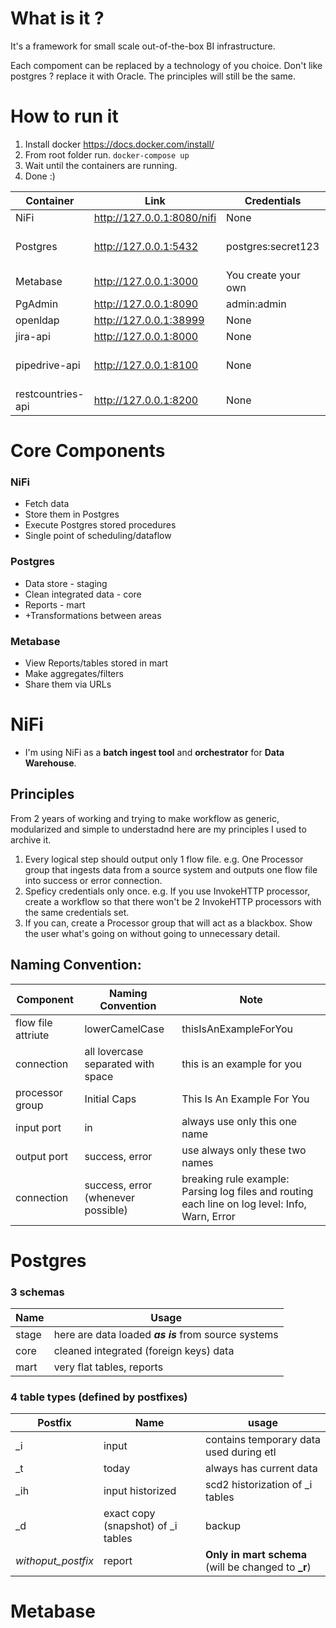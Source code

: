 # What is it ? 
It's a framework for small scale out-of-the-box BI infrastructure.

Each compoment can be replaced by a technology of you choice. Don't like postgres ? replace it with Oracle. The principles will still be the same.

# How to run it

1. Install docker https://docs.docker.com/install/
1. From root folder run.
`docker-compose up`
1. Wait until the containers are running.
1. Done :)


|          Container|                       Link |         Credentials |                                                       Note |
|               --- |                        --- |                 --- |                                                        --- |
|          NiFi     |  http://127.0.0.1:8080/nifi| None                | TODO: OpenLDAP in the future                               |
|          Postgres |  http://127.0.0.1:5432     | postgres:secret123  | to view the schema I added a https://dbschema.com/ project. /postgres/dwh/dbschema_dwh_project.dbs | 
|          Metabase |  http://127.0.0.1:3000     | You create your own |                                                            |
|          PgAdmin  |  http://127.0.0.1:8090     | admin:admin         |                                                            |
|          openldap |     http://127.0.0.1:38999 | None                |                                                            |
|          jira-api |      http://127.0.0.1:8000 | None                | Mock of https://\<your server\>/rest/api/3/ API              |
|     pipedrive-api |      http://127.0.0.1:8100 | None                | Mock of https://developers.pipedrive.com/docs/api/v1/ API  |
| restcountries-api |      http://127.0.0.1:8200 | None                | Mock of https://restcountries.eu/ API                      |

# Core Components

### NiFi
* Fetch data
* Store them in Postgres
* Execute Postgres stored procedures
* Single point of scheduling/dataflow
### Postgres
* Data store - staging
* Clean integrated data - core
* Reports - mart
* \+Transformations between areas
### Metabase
* View Reports/tables stored in mart
* Make aggregates/filters
* Share them via URLs

# NiFi
- I'm using NiFi as a **batch ingest tool** and **orchestrator** for **Data Warehouse**.

## Principles
From 2 years of working and trying to make workflow as generic, modularized and simple to understadnd here are my principles I used to archive it.
1. Every logical step should output only 1 flow file. e.g. One Processor group that ingests data from a source system and outputs one flow file into success or error connection.
1. Speficy credentials only once. e.g. If you use InvokeHTTP processor, create a workflow so that there won't be 2 InvokeHTTP processors with the same credentials set.
1. If you can, create a Processor group that will act as a blackbox. Show the user what's going on without going to unnecessary detail.

## Naming Convention:
|          Component|                  Naming Convention |                           Note | 
|               --- |                                --- |                            --- |
| flow file attriute|                     lowerCamelCase |          thisIsAnExampleForYou |
|        connection |  all lovercase separated with space|     this is an example for you |
|   processor group |                       Initial Caps |     This Is An Example For You |
|        input port |                                 in |   always use only this one name|
|       output port |                     success, error | use always only these two names|
|       connection  | success, error (whenever possible) | breaking rule example: Parsing log files and routing each line on log level: Info, Warn, Error |


# Postgres
### 3 schemas
|  Name |                                                Usage |
|   --- |                                                  --- |
| stage | here are data loaded _**as is**_ from source systems |
|  core |               cleaned integrated (foreign keys) data |
|  mart |                            very flat tables, reports |

### 4 table types (defined by postfixes)
|            Postfix |                                Name |                                                usage | 
|                --- |                                 --- |                                                  --- |
|                \_i | input                               |              contains temporary data used during etl |
|                \_t | today                               |                              always has current data |
|               \_ih | input historized                    |                     scd2 historization of \_i tables |
|                \_d | exact copy (snapshot) of \_i tables |                                               backup |
| _withoput_postfix_ |                              report |  **Only in mart schema** (will be changed to **\_r**)|

# Metabase
